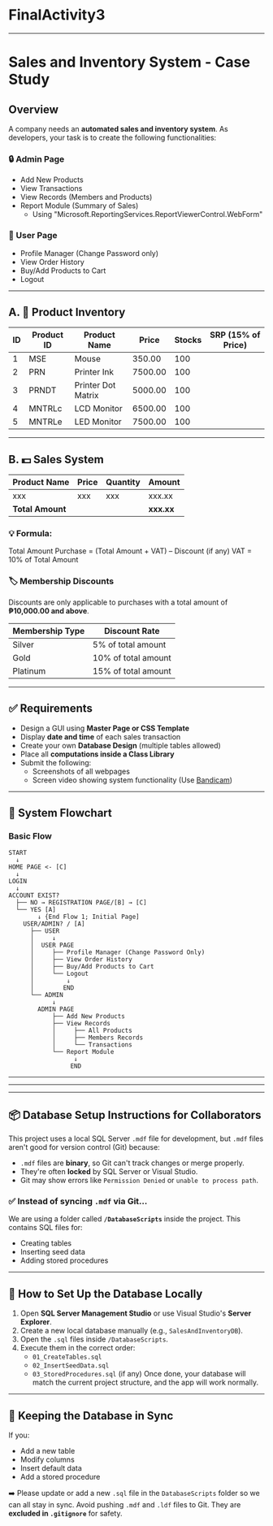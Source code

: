 # FinalActivity3
---

# Sales and Inventory System - Case Study

## Overview
A company needs an **automated sales and inventory system**. As developers, your task is to create the following functionalities:

### 🔒 Admin Page
- Add New Products
- View Transactions
- View Records (Members and Products)
- Report Module (Summary of Sales)
   - Using "Microsoft.ReportingServices.ReportViewerControl.WebForm"

### 👤 User Page
- Profile Manager (Change Password only)
- View Order History
- Buy/Add Products to Cart
- Logout

---

## A. 🛒 Product Inventory

| ID | Product ID | Product Name        | Price     | Stocks | SRP (15% of Price) |
|----|------------|---------------------|-----------|--------|--------------------|
| 1  | MSE        | Mouse               | 350.00    | 100    |                    |
| 2  | PRN        | Printer Ink         | 7500.00   | 100    |                    |
| 3  | PRNDT      | Printer Dot Matrix  | 5000.00   | 100    |                    |
| 4  | MNTRLc     | LCD Monitor         | 6500.00   | 100    |                    |
| 5  | MNTRLe     | LED Monitor         | 7500.00   | 100    |                    |

---

## B. 💵 Sales System

| Product Name | Price   | Quantity | Amount   |
|--------------|---------|----------|----------|
| xxx          | xxx     | xxx      | xxx.xx   |
| **Total Amount** |         |          | **xxx.xx** |


### 💡 Formula:
Total Amount Purchase = (Total Amount + VAT) – Discount (if any)
VAT = 10% of Total Amount


### 🏷️ Membership Discounts
Discounts are only applicable to purchases with a total amount of **₱10,000.00 and above**.

| Membership Type | Discount Rate |
|------------------|----------------|
| Silver           | 5% of total amount          |
| Gold             | 10%  of total amount        |
| Platinum         | 15%  of total amount        |


---


## ✅ Requirements
- Design a GUI using **Master Page or CSS Template**
- Display **date and time** of each sales transaction
- Create your own **Database Design** (multiple tables allowed)
- Place all **computations inside a Class Library**
- Submit the following:
  - Screenshots of all webpages
  - Screen video showing system functionality (Use [Bandicam](https://www.bandicam.com/))

---

## 🔄 System Flowchart

### Basic Flow

```
START
  ↓
HOME PAGE <- [C]
  ↓
LOGIN
  ↓
ACCOUNT EXIST?
  ├── NO → REGISTRATION PAGE/[B] → [C]
  └── YES [A]
        ↓ {End Flow 1; Initial Page]
    USER/ADMIN? / [A]
      ├── USER
      │     ↓
      │  USER PAGE
      │     ├── Profile Manager (Change Password Only)
      │     ├── View Order History
      │     ├── Buy/Add Products to Cart
      │     └── Logout
      │         ↓
      │        END
      └── ADMIN
            ↓
        ADMIN PAGE
            ├── Add New Products
            ├── View Records
            │     ├── All Products
            │     ├── Members Records
            │     └── Transactions
            └── Report Module
                  ↓
                 END
```
---
---
---

## 📦 Database Setup Instructions for Collaborators
This project uses a local SQL Server `.mdf` file for development, but `.mdf` files aren't good for version control (Git) because:

* `.mdf` files are **binary**, so Git can't track changes or merge properly.
* They're often **locked** by SQL Server or Visual Studio.
* Git may show errors like `Permission Denied` or `unable to process path`.

### ✅ Instead of syncing `.mdf` via Git...
We are using a folder called **`/DatabaseScripts`** inside the project. This contains SQL files for:
* Creating tables
* Inserting seed data
* Adding stored procedures

---

## 🚀 How to Set Up the Database Locally
1. Open **SQL Server Management Studio** or use Visual Studio's **Server Explorer**.
2. Create a new local database manually (e.g., `SalesAndInventoryDB`).
3. Open the `.sql` files inside `/DatabaseScripts`.
4. Execute them in the correct order:
   * `01_CreateTables.sql`
   * `02_InsertSeedData.sql`
   * `03_StoredProcedures.sql` (if any)
Once done, your database will match the current project structure, and the app will work normally.

---
## 🔁 Keeping the Database in Sync
If you:
* Add a new table
* Modify columns
* Insert default data
* Add a stored procedure

➡️ Please update or add a new `.sql` file in the `DatabaseScripts` folder so we can all stay in sync.
Avoid pushing `.mdf` and `.ldf` files to Git. They are **excluded in `.gitignore`** for safety.
